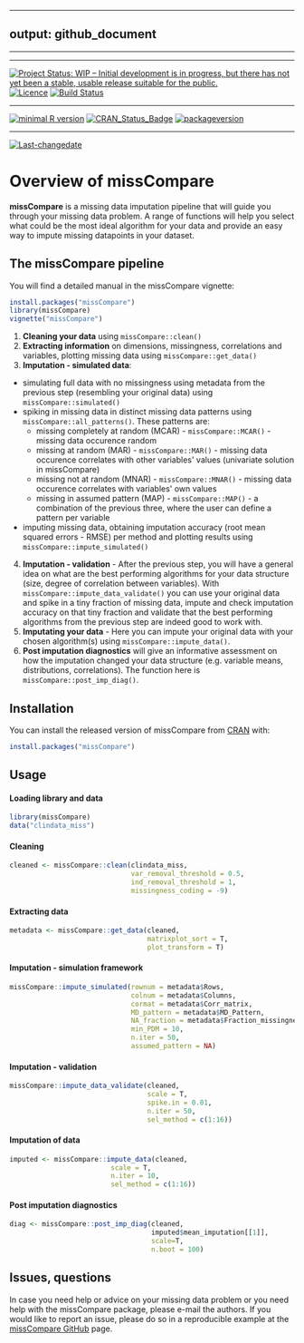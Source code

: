 <!-- rmarkdown v1 -->
---
output: github_document
---
 
---
 
 
---
 
[![Project Status: WIP – Initial development is in progress, but there has not yet been a stable, usable release suitable for the public.](https://www.repostatus.org/badges/latest/wip.svg)](https://www.repostatus.org/#wip)
[![Licence](https://img.shields.io/github/license/mashape/apistatus.svg)](http://choosealicense.com/licenses/mit/)
[![Build Status](https://travis-ci.com/Tirgit/missCompare.svg?branch=master)](https://travis-ci.com/Tirgit/missCompare)
 
---
 
[![minimal R version](https://img.shields.io/badge/R%3E%3D-3.5.0-6666ff.svg)](https://cran.r-project.org/)
[![CRAN_Status_Badge](http://www.r-pkg.org/badges/version/missCompare)](https://cran.r-project.org/package=missCompare)
[![packageversion](https://img.shields.io/badge/Package%20version-0.1.0-orange.svg?style=flat-square)](commits/master)
 
---
 
[![Last-changedate](https://img.shields.io/badge/last%20change-2018--09--06-yellowgreen.svg)](/commits/master)

<!-- README.md is generated from README.Rmd. Please edit that file -->



# Overview of missCompare

**missCompare** is a missing data imputation pipeline that will guide you through your missing data problem. A range of functions will help you select what could be the most ideal algorithm for your data and provide an easy way to impute missing datapoints in your dataset.    

## The missCompare pipeline

You will find a detailed manual in the missCompare vignette:

```r
install.packages("missCompare")
library(missCompare)
vignette("missCompare")
```

1. **Cleaning your data** using `missCompare::clean()`
2. **Extracting information** on dimensions, missingness, correlations and variables, plotting
missing data using `missCompare::get_data()`
3. **Imputation - simulated data**:
  + simulating full data with no missingness using metadata from the previous step (resembling your original data) using `missCompare::simulated()`
  + spiking in missing data in distinct missing data patterns using `missCompare::all_patterns()`. These patterns are:
    + missing completely at random (MCAR) - `missCompare::MCAR()` - missing data occurence random
    + missing at random (MAR) - `missCompare::MAR()` - missing data occurence correlates with other variables' values (univariate solution in missCompare)
    + missing not at random (MNAR) - `missCompare::MNAR()` - missing data occurence correlates with variables' own values
    + missing in assumed pattern (MAP) - `missCompare::MAP()` - a combination of the previous three, where the user can define a pattern per variable
  + imputing missing data, obtaining imputation accuracy (root mean squared errors - RMSE) per method and plotting results using `missCompare::impute_simulated()`
4. **Imputation - validation** - After the previous step, you will have a general idea on what are the best performing algorithms for your data structure (size, degree of correlation between variables). With `missCompare::impute_data_validate()` you can use your original data and spike in a tiny fraction of missing data, impute and check imputation accuracy on that tiny fraction and validate that the best performing algorithms from the previous step are indeed good to work with.
5. **Imputating your data** - Here you can impute your original data with your chosen algorithm(s) using `missCompare::impute_data()`.
6. **Post imputation diagnostics** will give an informative assessment on how the imputation changed your data structure (e.g. variable means, distributions, correlations). The function here is `missCompare::post_imp_diag()`.

## Installation

You can install the released version of missCompare from [CRAN](https://CRAN.R-project.org) with:

``` r
install.packages("missCompare")
```

## Usage

#### Loading library and data

```r
library(missCompare)
data("clindata_miss")
```

#### Cleaning

```r
cleaned <- missCompare::clean(clindata_miss,
                              var_removal_threshold = 0.5, 
                              ind_removal_threshold = 1,
                              missingness_coding = -9)
```

#### Extracting data

```r
metadata <- missCompare::get_data(cleaned,
                                  matrixplot_sort = T,
                                  plot_transform = T)
```

#### Imputation - simulation framework

```r
missCompare::impute_simulated(rownum = metadata$Rows,
                              colnum = metadata$Columns, 
                              cormat = metadata$Corr_matrix,
                              MD_pattern = metadata$MD_Pattern,
                              NA_fraction = metadata$Fraction_missingness,
                              min_PDM = 10,
                              n.iter = 50, 
                              assumed_pattern = NA)
```

#### Imputation - validation

```r
missCompare::impute_data_validate(cleaned,
                                  scale = T,
                                  spike.in = 0.01,
                                  n.iter = 50,
                                  sel_method = c(1:16))
```
                                  
#### Imputation of data

```r
imputed <- missCompare::impute_data(cleaned, 
                         scale = T, 
                         n.iter = 10, 
                         sel_method = c(1:16))
```
                         
#### Post imputation diagnostics

```r
diag <- missCompare::post_imp_diag(cleaned,
                                   imputed$mean_imputation[[1]],
                                   scale=T, 
                                   n.boot = 100)
```

## Issues, questions

In case you need help or advice on your missing data problem or you need help with the missCompare package, please e-mail the authors. If you would like to report an issue, please do so in a reproducible example at the [missCompare GitHub](https://github.com/Tirgit/missCompare/issues) page.

